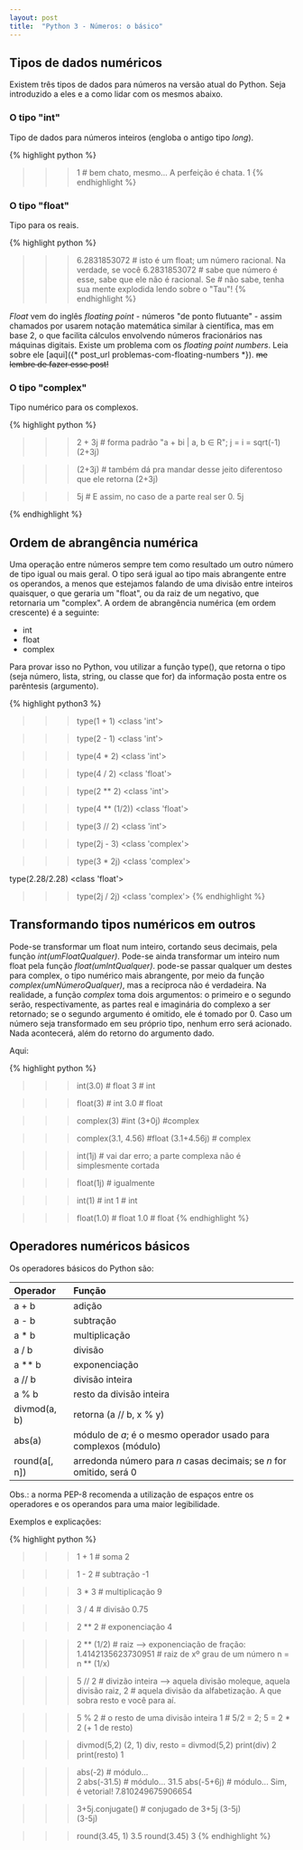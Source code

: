 ```yaml
---
layout: post
title:  "Python 3 - Números: o básico"
---
```



## Tipos de dados numéricos

Existem três tipos de dados para números na versão atual do Python. Seja introduzido a eles e a como lidar com os mesmos abaixo.

### O tipo "int"

Tipo de dados para números inteiros (engloba o antigo tipo *long*).

{% highlight python %}
>>> 1  # bem chato, mesmo... A perfeição é chata.
1
{% endhighlight %}


### O tipo "float"

Tipo para os reais. 

{% highlight python %}
>>> 6.2831853072  # isto é um float; um número racional. Na verdade, se você
6.2831853072      # sabe que número é esse, sabe que ele não é racional. Se
                  # não sabe, tenha sua mente explodida lendo sobre o "Tau"!
{% endhighlight %}

*Float* vem do inglês *floating point* - números "de ponto flutuante" - assim chamados por usarem notação matemática similar à científica, mas em base 2, o que facilita cálculos envolvendo números fracionários nas máquinas digitais. Existe um problema com os *floating point numbers*. Leia sobre ele [aqui]({* post_url problemas-com-floating-numbers *}). ~~me lembre de fazer esse post!~~


### O tipo "complex"

Tipo numérico para os complexos.

{% highlight python %}
>>> 2 + 3j  # forma padrão "a + bi | a, b ∈ R"; j = i = sqrt(-1)
(2+3j)

>>> (2+3j)  # também dá pra mandar desse jeito diferentoso que ele retorna
(2+3j)

>>> 5j      # E assim, no caso de a parte real ser 0.
5j

>>> 
{% endhighlight %}


## Ordem de abrangência numérica

Uma operação entre números sempre tem como resultado um outro número de tipo igual ou mais geral. O tipo será igual ao tipo mais abrangente entre os operandos, a menos que estejamos falando de uma divisão entre inteiros quaisquer, o que geraria um "float", ou da raiz de um negativo, que retornaria um "complex".
A ordem de abrangência numérica (em ordem crescente) é a seguinte:

* int
* float
* complex

Para provar isso no Python, vou utilizar a função type(), que retorna o tipo (seja número, lista, string, ou classe que for) da informação posta entre os parêntesis (argumento).

{% highlight python3 %}
>>> type(1 + 1)
<class 'int'>

>>> type(2 - 1)
<class 'int'>

>>> type(4 * 2)
<class 'int'>

>>> type(4 / 2)
<class 'float'>

>>> type(2 ** 2)
<class 'int'>

>>> type(4 ** (1/2))
<class 'float'>

>>> type(3 // 2)
<class 'int'>

>>> type(2j - 3)
<class 'complex'>

>>> type(3 * 2j)
<class 'complex'>

type(2.28/2.28)
<class 'float'>

>>> type(2j / 2j)
<class 'complex'>
{% endhighlight %}


## Transformando tipos numéricos em outros

Pode-se transformar um float num inteiro, cortando seus decimais, pela função *int(umFloatQualquer)*. Pode-se ainda transformar um inteiro num float pela função *float(umIntQualquer)*. pode-se passar qualquer um destes para complex, o tipo numérico mais abrangente, por meio da função *complex(umNúmeroQualquer)*, mas a recíproca não é verdadeira. Na realidade, a função *complex* toma dois argumentos: o primeiro e o segundo serão, respectivamente, as partes real e imaginária do complexo a ser retornado; se o segundo argumento é omitido, ele é tomado por 0.  Caso um número seja transformado em seu próprio tipo, nenhum erro será acionado. Nada acontecerá, além do retorno do argumento dado. 

Aqui:

{% highlight python %}
>>> int(3.0)  # float
3             # int

>>> float(3)  # int
3.0           # float

>>> complex(3)  #int
(3+0j)          #complex

>>> complex(3.1, 4.56)  #float
(3.1+4.56j)             # complex

>>> int(1j)  # vai dar erro; a parte complexa não é simplesmente cortada

>>> float(1j)  # igualmente

>>> int(1)  # int
1           # int

>>> float(1.0)  # float
1.0             # float
{% endhighlight %}


## Operadores numéricos básicos

Os operadores básicos do Python são:

Operador | Função
 :--- | :---
a + b | adição
a - b | subtração
a * b | multiplicação
a / b | divisão
a ** b | exponenciação
a // b | divisão inteira
a % b | resto da divisão inteira
divmod(a, b) | retorna (a // b, x % y)
abs(a) | módulo de *a*; é o mesmo operador usado para complexos (módulo)
round(a[, n]) | arredonda número para *n* casas decimais; se *n* for omitido, será 0


Obs.: a norma PEP-8 recomenda a utilização de espaços entre os operadores e os operandos para uma maior legibilidade.

Exemplos e explicações:

{% highlight python %}
>>> 1 + 1  # soma
2

>>> 1 - 2  # subtração
-1

>>> 3 * 3  # multiplicação
9

>>> 3 / 4  # divisão
0.75

>>> 2 ** 2  # exponenciação
4

>>> 2 ** (1/2)      # raiz --> exponenciação de fração:
1.4142135623730951  # raiz de xº grau de um número n = n ** (1/x)

>>> 5 // 2  # divizão inteira --> aquela divisão moleque, aquela divisão raiz,
2           # aquela divisão da alfabetização. A que sobra resto e você para aí.

>>> 5 % 2   # o resto de uma divisão inteira
1           # 5/2 = 2; 5 = 2 * 2 (+ 1 de resto)

>>> divmod(5,2)
(2, 1)
>>> div, resto = divmod(5,2)
>>> print(div)
2
>>> print(resto)
1

>>> abs(-2)        # módulo...   
2
>>> abs(-31.5)     # módulo...
31.5
>>> abs(-5+6j)      # módulo... Sim, é vetorial!
7.810249675906654

>>> 3+5j.conjugate()  # conjugado de 3+5j (3-5j)   
(3-5j)

>>> round(3.45, 1)
3.5
>>> round(3.45)
3
{% endhighlight %}
